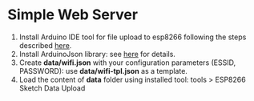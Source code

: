 # Simple Web Server 
1. Install Arduino IDE tool for file upload to esp8266 following the steps described [here](https://arduino-esp8266.readthedocs.io/en/latest/filesystem.html#uploading-files-to-file-system).  
2. Install ArduinoJson library: see [here](https://arduinojson.org/v5/doc/instsllation/) for details.
3. Create __data/wifi.json__ with your configuration parameters (ESSID, PASSWORD): use __data/wifi-tpl.json__ as a template.
4. Load the content of __data__ folder using installed tool: tools > ESP8266 Sketch Data Upload
